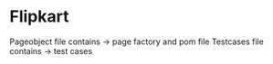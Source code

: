 # Flipkart

Pageobject file contains -> page factory and pom file
Testcases file contains -> test cases
